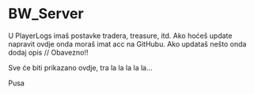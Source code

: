 # BW_Server
U PlayerLogs imaš postavke tradera, treasure, itd.
Ako hoćeš update napravit ovdje onda moraš imat acc na GitHubu.
Ako updataš nešto onda dodaj opis // Obavezno!!

Sve će biti prikazano ovdje, tra la la la la la...

Pusa
